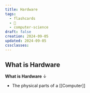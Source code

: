 ```yaml
---
title: Hardware
tags:
  - flashcards
  - 🌱
  - computer-science
draft: false
creation: 2024-09-05
updated: 2024-09-05
cssclasses:
---
```

## What is Hardware

**What is Hardware**
↓
- The physical parts of a [[Computer]]
<!--SR:!2024-12-13,4,270-->